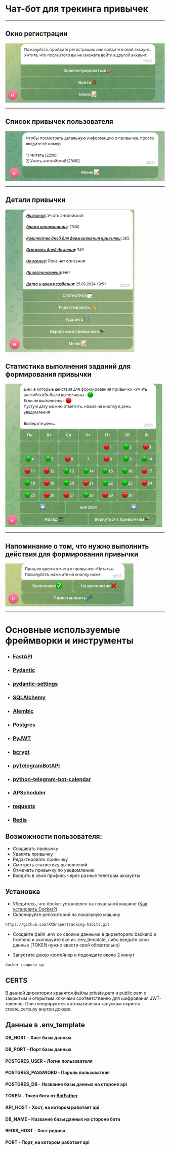 # Чат-бот для трекинга привычек
___

## Окно регистрации
![](pictures/login.png)
___
## Список привычек пользователя
![](pictures/habits.png)
___
## Детали привычки
![](pictures/details.png)
## Статистика выполнения заданий для формирования привычки
![](pictures/calendar.png)
___
## Напоминание о том, что нужно выполнить действия для формирования привычки
![](pictures/report.png)

___
# Основные используемые фреймворки и инструменты

* ### [FastAPI](https://fastapi.tiangolo.com/)
* ### [Pydantic](https://docs.pydantic.dev/latest/)
* ### [pydantic-settings](https://docs.pydantic.dev/latest/concepts/pydantic_settings/)
* ### [SQLAlchemy](https://www.sqlalchemy.org/)
* ### [Alembic](https://alembic.sqlalchemy.org/en/latest/)
* ### [Postgres](https://www.postgresql.org/)
* ### [PyJWT](https://pypi.org/project/PyJWT/)
* ### [bcrypt](https://pypi.org/project/bcrypt/)
* ### [pyTelegramBotAPI](https://pypi.org/project/pyTelegramBotAPI/)
* ### [python-telegram-bot-calendar](https://pypi.org/project/python-telegram-bot-calendar/)
* ### [APScheduler](https://pypi.org/project/APScheduler/)
* ### [requests](https://pypi.org/project/requests/)
* ### [Redis](https://devdoc.net/database/redis-site-20210120/documentation.html)

## Возможности пользователя:
* Создавать привычку
* Удалять привычку
* Редактировать привычку
* Смотреть статистику выполнений
* Отмечать привычку по уведомлению
* Входить в свой профиль через разные телеграм аккаунты


## Установка

* Убедитесь, что docker установлен на локальной машине ([Как установить Docker?](https://docs.docker.com/get-started/get-docker/))
* Склонируйте репозиторий на локальную машину
```sh
https://github.com/XXSnape/tracking-habits.git
```

* Создайте файл .env co своими данными в директориях backend и frontend и скопируйте все из .env_template,
либо введите свои данные (TOKEN нужно ввести свой обязательно)

* Запустите докер контейнер и подождите около 2 минут
```sh
docker compose up
```

## CERTS
В данной директории хранятся файлы private.pem и public.pem с 
закрытым и открытым ключами соответственно для шифрования JWT-токенов. 
Они генерируются автоматически запуском скрипта create_certs.py внутри докера.

## Данные в .env_template

#### DB_HOST - Хост базы данных
#### DB_PORT - Порт базы данных
#### POSTGRES_USER - Логин пользователя 
#### POSTGRES_PASSWORD - Пароль пользователя
#### POSTGRES_DB - Название базы данных на стороне api

#### TOKEN - Токен бота от [BotFather](https://telegram.me/botfather)
#### API_HOST - Хост, на котором работает api
#### DB_NAME - Название базы данных на стороне бота
#### REDIS_HOST - Хост редиса
#### PORT - Порт, на котором работает api
